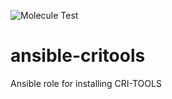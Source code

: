![Molecule Test](https://github.com/Protopopys/ansible-critools/workflows/Molecule%20Test/badge.svg)

# ansible-critools
Ansible role for installing CRI-TOOLS
